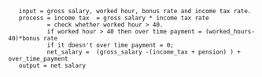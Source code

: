 
       input = gross salary, worked hour, bonus rate and income tax rate.
       process = income tax  = gross salary * income tax rate
               = check whether worked hour > 40.
               if worked hour > 40 then over time payment = (worked_hours-40)*bonus rate
               if it doesn't over time payment = 0;
               net_salary =  (gross_salary -(income_tax + pension) ) + over_time_payment
       output = net salary
